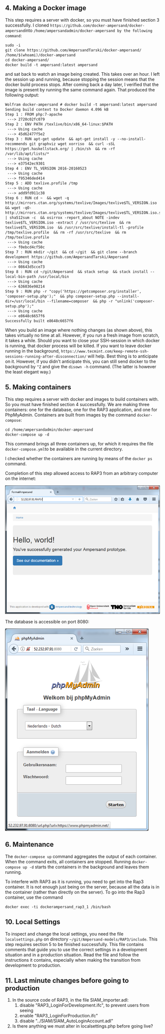 ## 4. Making a Docker image

This step requires a server with docker, so you must have finished section 3 successfully. I cloned `https://github.com/docker-ampersand/docker-ampersand`into `/home/ampersandadmin/docker-ampersand by the following command`:

```
sudo -i
git clone https://github.com/AmpersandTarski/docker-ampersand/ /home/$(whoami)/docker-ampersand
cd docker-ampersand/
docker build -t ampersand:latest ampersand
```

and sat back to watch an image being created. This takes over an hour. I left the session up and running, because stopping the session means that the docker build process stops. After coming back a day later, I verified that the image is present by running the same command again. That produced the following output:

```
Wolfram docker-ampersand # docker build -t ampersand:latest ampersand
Sending build context to Docker daemon 4.096 kB
Step 1 : FROM php:7-apache
 ---> 2720c02fc079
Step 2 : ENV PATH /texlive/bin/x86_64-linux:$PATH
 ---> Using cache
 ---> 45d62477f5e2
Step 3 : RUN apt-get update  && apt-get install -y --no-install-recommends git graphviz wget xorriso  && curl -sSL https://get.haskellstack.org/ | /bin/sh  && rm -rf /var/lib/apt/lists/*
 ---> Using cache
 ---> e37542ec9301
Step 4 : ENV TL_VERSION 2016-20160523
 ---> Using cache
 ---> f95346ded414
Step 5 : ADD texlive.profile /tmp
 ---> Using cache
 ---> add9fd911c38
Step 6 : RUN cd ~  && wget -q   http://mirrors.ctan.org/systems/texlive/Images/texlive$TL_VERSION.iso  && wget -qO- http://mirrors.ctan.org/systems/texlive/Images/texlive$TL_VERSION.iso.sha512 | sha512sum -c  && osirrox -report_about NOTE -indev texlive$TL_VERSION.iso -extract / /usr/src/texlive  && rm texlive$TL_VERSION.iso  && /usr/src/texlive/install-tl -profile /tmp/texlive.profile  && rm -rf /usr/src/texlive  && rm /tmp/texlive.profile
 ---> Using cache
 ---> f0ebcd4cf50c
Step 7 : RUN mkdir ~/git  && cd ~/git  && git clone --branch development https://github.com/AmpersandTarski/Ampersand
 ---> Using cache
 ---> 08643d5cce73
Step 8 : RUN cd ~/git/Ampersand  && stack setup  && stack install --local-bin-path /usr/local/bin
 ---> Using cache
 ---> 636036e98214
Step 9 : RUN php -r "copy('https://getcomposer.org/installer', 'composer-setup.php');"  && php composer-setup.php --install-dir=/usr/local/bin --filename=composer  && php -r "unlink('composer-setup.php');"
 ---> Using cache
 ---> e8648c6657f6
Successfully built e8648c6657f6
```

When you build an image where nothing changes \(as shown above\), this takes virtually no time at all. However, if you run a fresh image from scratch, it takes a while. Should you want to close your SSH-session in which docker is running, that docker process will be killed. If you want to leave docker running in the background, `https://www.tecmint.com/keep-remote-ssh-sessions-running-after-disconnection/` will help. Best thing is to anticipate on it. However, if you didn't anticipate this, you can still send docker to the background by `^Z` and give the `disown -h` command. \(The latter is however the least elegant way.\)

## 5. Making containers

This step requires a server with docker and images to build containers with. So you must have finished section 4 successfully. We are making three containers: one for the database, one for the RAP3 application, and one for PhpMyAdmin. Containers are built from images by the command `docker-compose`:

```
cd /home/ampersandadmin/docker-ampersand
docker-compose up -d
```

This command brings all three containers up, for which it requires the file `docker-compose.yml`to be available in the current directory.

I checked whether the containers are running by means of the `docker ps` command.

Completion of this step allowed access to RAP3 from an arbitrary computer on the internet:

![](/assets/import.png)

The database is accessible on port 8080:

![](/assets/phpMyAdmin.png)

## 6. Maintenance

The `docker-compose up` command aggregates the output of each container. When the command exits, all containers are stopped. Running `docker-compose up -d` starts the containers in the background and leaves them running.

To interfere with RAP3 as it is running, you need to get into the Rap3 container. It is not enough just being on the server, because all the data is in the container \(rather than directly on the server\). To go into the Rap3 container, use the command

```
docker exec -ti dockerampersand_rap3_1 /bin/bash
```

## 10. Local Settings

To inspect and change the local settings, you need the file `localsettings.php` on directory `~/git/Ampersand-models/RAP3/include`. This step requires section 5 to be finished successfully. This file contains comments that guide you to use the correct settings in a development situation and in a production situation. Read the file and follow the instructions it contains, especially when making the transition from development to production.

## 11. Last minute changes before going to production

1. In the source code of RAP3, in the file SIAM\_importer.adl:
   1. disable "RAP3\_LoginForDevelopment.ifc", to prevent users from seeing 
   2. enable "RAP3\_LoginForProduction.ifc"
   3. disable "../SIAM/SIAM\_AutoLoginAccount.adl"
2. Is there anything we must alter in localsettings.php before going live?



